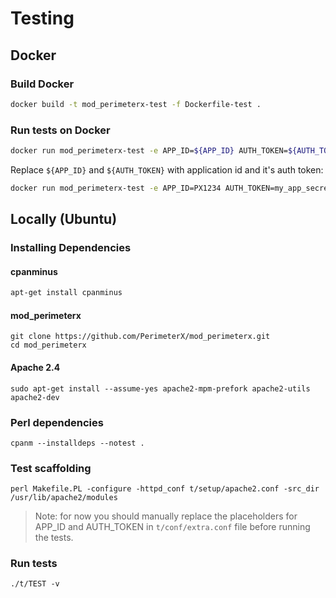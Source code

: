 # Testing

## Docker

### Build Docker
```bash
docker build -t mod_perimeterx-test -f Dockerfile-test .
```
### Run tests on Docker

```bash
docker run mod_perimeterx-test -e APP_ID=${APP_ID} AUTH_TOKEN=${AUTH_TOKEN}
```

Replace `${APP_ID}` and `${AUTH_TOKEN}` with application id and it's auth token:

```bash
docker run mod_perimeterx-test -e APP_ID=PX1234 AUTH_TOKEN=my_app_secret
```

## Locally (Ubuntu) 

### Installing Dependencies

#### cpanminus

```bash
apt-get install cpanminus
```

#### mod_perimeterx

    git clone https://github.com/PerimeterX/mod_perimeterx.git
    cd mod_perimeterx

#### Apache 2.4

    sudo apt-get install --assume-yes apache2-mpm-prefork apache2-utils apache2-dev

### Perl dependencies

    cpanm --installdeps --notest .

### Test scaffolding

    perl Makefile.PL -configure -httpd_conf t/setup/apache2.conf -src_dir /usr/lib/apache2/modules
    
> Note: for now you should manually replace the placeholders for APP\_ID and AUTH\_TOKEN in `t/conf/extra.conf` file before running the tests.

### Run tests

    ./t/TEST -v
